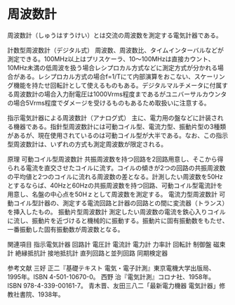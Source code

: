 # 周波数計

周波数計（しゅうはすうけい）とは交流の周波数を測定する電気計器である。

計数型周波数計（デジタル式）
周波数、周波数比、タイムインターバルなどが測定できる。100MHz以上はプリスケーラ、10～100MHzは直接カウント、10MHz未満の低周波を扱う場合レシプロカル方式などに測定方式が分かれる場合がある。レシプロカル方式の場合f=1/Tにて内部演算をおこない、スケーリング機能を持たせ回転計として使えるものもある。デジタルマルチメータに付属する周波数計の場合入力耐電圧は1000Vrms程度まであるがユニバーサルカウンタの場合5Vrms程度でダメージを受けるものもあるため取扱いに注意する。

指示電気計器による周波数計（アナログ式）
主に、電力用の盤などに計装される機器である。指針型周波数計には可動コイル型、電流力型、振動片型の3種類があるが、現在使用されているのは可動コイル型が大半である。なお、この指示型周波数計は、いずれの方式も測定周波数が限定される。

原理
可動コイル型周波数計
共振周波数を持つ回路を2回路用意し、そこから得られる電流を直交させたコイルに流す。コイルの傾きが2つの回路の共振周波数の平均値と2つのコイルに流れる周波数の差となる。計測したい周波数を50Hzとするならば、40Hzと60Hzの共振周波数を持つ回路、可動コイル型電流計を用意し、名盤の中心点を50Hｚとして周波数を測定する。
電流力型周波数計
可動コイル型計器の、測定する電流回路と計器の回路との間に変流器（トランス）を挿入したもの。
振動片型周波数計
測定したい周波数の電流を鉄心入りコイルに流し、振動片を近づけると機械的に振動する。振動片に固有振動数をもたせ、一番振動した固有振動数が周波数となる。

関連項目
指示電気計器
回路計
電圧計
電流計
電力計
力率計
回転計
制御盤
磁束計
絶縁抵抗計
接地抵抗計
直列回路と並列回路
同期検定器

参考文献
三好 正二『基礎テキスト 電気・電子計測』東京電機大学出版局、1995年。ISBN 4-501-10670-0。 
西野 治『電気計測』コロナ社、1958年。ISBN 978-4-339-00161-7。 
青木晋、友田三八二「最新電力機器 電気計器」修教社書院、1938年。